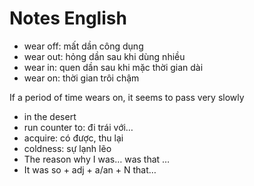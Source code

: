 # Notes English

- wear off: mất dần công dụng
- wear out: hỏng dần sau khi dùng nhiều
- wear in: quen dần sau khi mặc thời gian dài
- wear on: thời gian trôi chậm

If a period of time wears on, it seems to pass very slowly

- in the desert
- run counter to: đi trái với…
- acquire: có được, thu lại
- coldness: sự lạnh lẽo
- The reason why I was… was that …
- It was so + adj + a/an + N that…